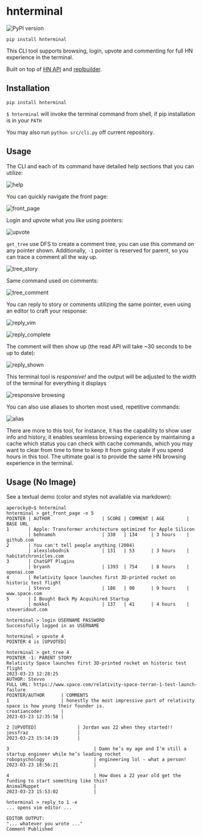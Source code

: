 # hnterminal

![PyPI version](http://img.shields.io/pypi/v/hnterminal.svg)

`pip install hnterminal`

This CLI tool supports browsing, login, upvote and commenting for full HN experience in the terminal.

Built on top of [HN API](https://github.com/HackerNews/API) and [replbuilder](https://github.com/Aperocky/replbuilder).

## Installation

`pip install hnterminal`

`$ hnterminal` will invoke the terminal command from shell, if pip installation is in your `PATH`

You may also run `python src/cli.py` off current repository.

## Usage

The CLI and each of its command have detailed help sections that you can utilize:

![help](images/get_help.jpg)

You can quickly navigate the front page:

![front_page](images/front_page.jpg)

Login and upvote what you like using pointers:

![upvote](images/login.jpg)

`get_tree` use DFS to create a comment tree, you can use this command on any pointer shown. Additionally, `-1` pointer is reserved for parent, so you can trace a comment all the way up.

![tree_story](images/get_tree_story.jpg)

Same command used on comments:

![tree_comment](images/get_tree_comment.jpg)

You can reply to story or comments utilizing the same pointer, even using an editor to craft your response:

![reply_vim](images/reply_vim.jpg)

![reply_complete](images/replied.jpg)

The comment will then show up (the read API will take ~30 seconds to be up to date):

![reply_shown](images/reply_shown.jpg)

This terminal tool is *responsive!* and the output will be adjusted to the width of the terminal for everything it displays

![responsive browsing](images/responsive_term.jpg)

You can also use aliases to shorten most used, repetitive commands:

![alias](images/alias.jpg)

There are more to this tool, for instance, it has the capability to show user info and history, it enables seamless browsing experience by maintaining a cache which status you can check with cache commands, which you may want to clear from time to time to keep it from going stale if you spend hours in this tool. The ultimate goal is to provide the same HN browsing experience in the terminal.

## Usage (No Image)

See a textual demo (color and styles not available via markdown):

```
aperocky@~$ hnterminal
hnterminal > get_front_page -n 5
POINTER | AUTHOR                   | SCORE | COMMENT | AGE        | BASE URL
1       | Apple: Transformer architecture optimized for Apple Silicon
        | behnamoh                 | 330   | 134     | 3 hours    | github.com
2       | You can't tell people anything (2004)
        | alexslobodnik            | 131   | 53      | 3 hours    | habitatchronicles.com
3       | ChatGPT Plugins
        | bryanh                   | 1393  | 754     | 8 hours    | openai.com
4       | Relativity Space launches first 3D-printed rocket on historic test flight
        | Stevvo                   | 186   | 90      | 9 hours    | www.space.com
5       | I Bought Back My Acquihired Startup
        | mokkol                   | 137   | 41      | 4 hours    | steveridout.com

hnterminal > login USERNAME PASSWORD
Successfully logged in as USERNAME

hnterminal > upvote 4
POINTER 4 is [UPVOTED]

hnterminal > get_tree 4
POINTER -1: PARENT STORY
Relativity Space launches first 3D-printed rocket on historic test flight
2023-03-23 12:28:25
AUTHOR: Stevvo
FULL URL: https://www.space.com/relativity-space-terran-1-test-launch-failure
POINTER/AUTHOR      | COMMENTS
1                   | honestly the most impressive part of relativity space is how young their founder is.
croatiancoder       | 
2023-03-23 12:35:58 | 

2 [UPVOTED]               | Jordan was 22 when they started!!
jessfraz                  | 
2023-03-23 15:14:19       | 

3                               | Damn he’s my age and I’m still a startup engineer while he’s leading rocket
robopsychology                  | engineering lol - what a person!
2023-03-23 18:56:21             | 

4                               | How does a 22 year old get the funding to start something like this?
AnimalMuppet                    | 
2023-03-23 15:53:02             | 

hnterminal > reply_to 1 -e
... opens vim editor ...

EDITOR OUTPUT:
"... whatever you wrote ..."
Comment Published
```
